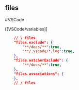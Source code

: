 ## files
#VSCode 

[[VSCode/variables]]

```json
    // \ files
    "files.exclude": {
        "**/docs/**":true,
		"**/.vscode/*.log":true,
	},
    "files.watcherExclude": {
        "**/docs/**":true,
    },
    "files.associations": {
    },
    // / files
```

